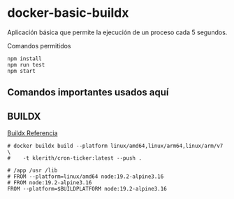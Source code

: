 # docker-basic-buildx

Aplicación básica que permite la ejecución de un proceso cada 5 segundos.

Comandos permitidos

``` node
npm install
npm run test
npm start
```

## Comandos importantes usados aquí

## BUILDX

[Buildx Referencia](https://docs.docker.com/build/building/multi-platform/#getting-started)

``` docker
# docker buildx build --platform linux/amd64,linux/arm64,linux/arm/v7 \
#    -t klerith/cron-ticker:latest --push .

# /app /usr /lib
# FROM --platform=linux/amd64 node:19.2-alpine3.16
# FROM node:19.2-alpine3.16
FROM --platform=$BUILDPLATFORM node:19.2-alpine3.16
```
